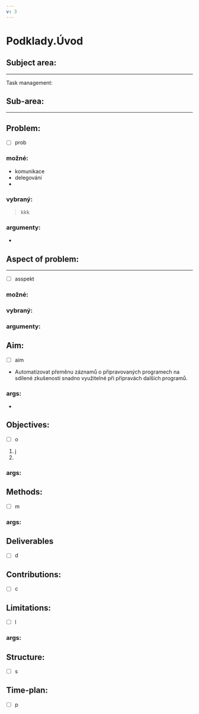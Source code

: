 ```yaml
---
v: 3
---
```


# Podklady.Úvod

## Subject area:
---

Task management:

## Sub-area:
---

## Problem:
- [ ] prob
### možné:

- komunikace
- delegování
- 
### vybraný:
> kkk
### argumenty:
- 

## Aspect of problem:
---
- [ ] asspekt
### možné:

### vybraný:

### argumenty:


## Aim:
- [ ] aim
- Automatizovat přeměnu záznamů o připravovaných programech na sdílené zkušenosti snadno využitelné při přípravách dalších programů.

### args:
- 

## Objectives:
- [ ] o
1. j
2. 
### args:

## Methods:
- [ ] m
### args:

## Deliverables
- [ ] d
## Contributions:
- [ ] c
## Limitations:
- [ ] l
### args:

## Structure:
- [ ] s
## Time-plan:
- [ ] p